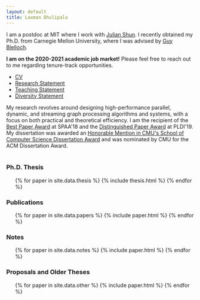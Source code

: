 ```yaml
---
layout: default
title: Laxman Dhulipala
---
```


I am a postdoc at MIT where I work with [Julian Shun][julian].
I recently obtained my Ph.D. from Carnegie Mellon University, where I was advised by [Guy Blelloch][guy].

<b>I am on the 2020-2021 academic job market!</b> Please feel free to
reach out to me regarding tenure-track opportunities.
* [CV](/docs/cv.pdf)
* [Research Statement](/docs/research.pdf)
* [Teaching Statement](/docs/teaching.pdf)
* [Diversity Statement](/docs/diversity.pdf)

My research revolves around designing high-performance parallel,
dynamic, and streaming graph processing algorithms and systems, with a
focus on both practical and theoretical efficiency.
I am the recipient of the [Best Paper Award](https://spaa.acm.org/awards.html) at SPAA'18
and the [Distinguished Paper Award](https://conf.researchr.org/home/pldi-2019) at PLDI'19.
My dissertation was awarded an [Honorable Mention in CMU's School of Computer Science Dissertation Award](https://www.scs.cmu.edu/~scsfacts/dissertation.html)
and was nominated by CMU for the ACM Dissertation Award.
<br>
<br>


### Ph.D. Thesis

<ul>
{% for paper in site.data.thesis %}
  {% include thesis.html %}
{% endfor %}
</ul>


### Publications

<ul>
{% for paper in site.data.papers %}
  {% include paper.html %}
{% endfor %}
</ul>

### Notes

<ul>
{% for paper in site.data.notes %}
  {% include paper.html %}
{% endfor %}
</ul>

### Proposals and Older Theses

<ul>
{% for paper in site.data.other %}
  {% include paper.html %}
{% endfor %}
</ul>


[guy]: http://www.cs.cmu.edu/~guyb/
[julian]: https://people.csail.mit.edu/jshun/
